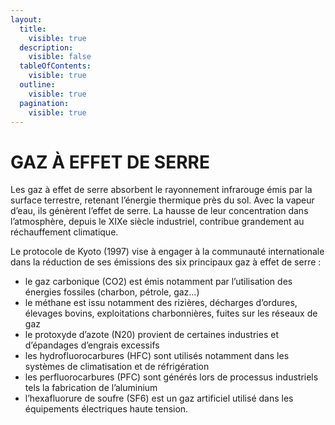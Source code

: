 ```yaml
---
layout:
  title:
    visible: true
  description:
    visible: false
  tableOfContents:
    visible: true
  outline:
    visible: true
  pagination:
    visible: true
---
```


# GAZ À EFFET DE SERRE

Les gaz à effet de serre absorbent le rayonnement infrarouge émis par la surface terrestre, retenant l’énergie thermique près du sol. Avec la vapeur d’eau, ils génèrent l’effet de serre. La hausse de leur concentration dans l’atmosphère, depuis le XIXe siècle industriel, contribue grandement au réchauffement climatique.

Le protocole de Kyoto (1997) vise à engager à la communauté internationale dans la réduction de ses émissions des six principaux gaz à effet de serre :

* le gaz carbonique (CO2) est émis notamment par l’utilisation des énergies fossiles (charbon, pétrole, gaz…)
* le méthane est issu notamment des rizières, décharges d’ordures, élevages bovins, exploitations charbonnières, fuites sur les réseaux de gaz
* le protoxyde d’azote (N20) provient de certaines industries et d’épandages d’engrais excessifs
* les hydrofluorocarbures (HFC) sont utilisés notamment dans les systèmes de climatisation et de réfrigération
* les perfluorocarbures (PFC) sont générés lors de processus industriels tels la fabrication de l’aluminium
* l’hexafluorure de soufre (SF6) est un gaz artificiel utilisé dans les équipements électriques haute tension.
